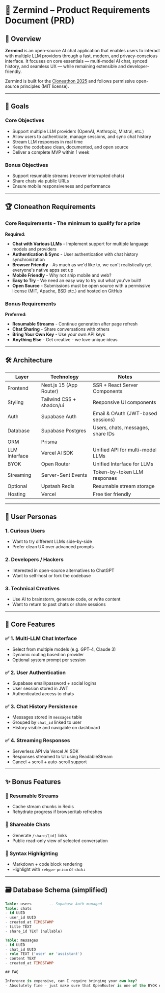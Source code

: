 # 🧠 Zermind – Product Requirements Document (PRD)

## 🧾 Overview

**Zermind** is an open-source AI chat application that enables users to interact with multiple LLM providers through a fast, modern, and privacy-conscious interface. It focuses on core essentials — multi-model AI chat, synced history, and seamless UX — while remaining extensible and developer-friendly.

Zermind is built for the [Cloneathon 2025](https://cloneathon.t3.chat) and follows permissive open-source principles (MIT license).

---

## 🎯 Goals

### Core Objectives
- Support multiple LLM providers (OpenAI, Anthropic, Mistral, etc.)
- Allow users to authenticate, manage sessions, and sync chat history
- Stream LLM responses in real time
- Keep the codebase clean, documented, and open source
- Deliver a complete MVP within 1 week

### Bonus Objectives
- Support resumable streams (recover interrupted chats)
- Share chats via public URLs
- Ensure mobile responsiveness and performance

---

## 🏆 Cloneathon Requirements

### Core Requirements - The minimum to qualify for a prize

**Required:**
- **Chat with Various LLMs** - Implement support for multiple language models and providers
- **Authentication & Sync** - User authentication with chat history synchronization
- **Browser Friendly** - As much as we'd like to, we can't realistically get everyone's native apps set up
- **Mobile Friendly** - Why not ship mobile and web?
- **Easy to Try** - We need an easy way to try out what you've built!
- **Open Source** - Submissions must be open source with a permissive license (MIT, Apache, BSD etc.) and hosted on GitHub

### Bonus Requirements

**Preferred:**
- **Resumable Streams** - Continue generation after page refresh
- **Chat Sharing** - Share conversations with others
- **Bring Your Own Key** - Use your own API keys
- **Anything Else** - Get creative - we love unique ideas

---

## 🛠 Architecture

| Layer          | Technology             | Notes                                 |
|----------------|------------------------|---------------------------------------|
| Frontend       | Next.js 15 (App Router)| SSR + React Server Components         |
| Styling        | Tailwind CSS + shadcn/ui | Responsive UI components            |
| Auth           | Supabase Auth          | Email & OAuth (JWT-based sessions)    |
| Database       | Supabase Postgres      | Users, chats, messages, share IDs     |
| ORM            | Prisma                 |                                       |
| LLM Interface  | Vercel AI SDK          | Unified API for multi-model LLMs      |
| BYOK           | Open Router            | Unified Interface for LLMs            |
| Streaming      | Server-Sent Events     | Token-by-token LLM responses          |
| Optional       | Upstash Redis          | Resumable stream storage              |
| Hosting        | Vercel                 | Free tier friendly                    |

---

## 👤 User Personas

### 1. Curious Users
- Want to try different LLMs side-by-side
- Prefer clean UX over advanced prompts

### 2. Developers / Hackers
- Interested in open-source alternatives to ChatGPT
- Want to self-host or fork the codebase

### 3. Technical Creatives
- Use AI to brainstorm, generate code, or write content
- Want to return to past chats or share sessions

---

## 🔑 Core Features

### ✅ 1. Multi-LLM Chat Interface
- Select from multiple models (e.g. GPT-4, Claude 3)
- Dynamic routing based on provider
- Optional system prompt per session

### ✅ 2. User Authentication
- Supabase email/password + social logins
- User session stored in JWT
- Authenticated access to chats

### ✅ 3. Chat History Persistence
- Messages stored in `messages` table
- Grouped by `chat_id` linked to user
- History visible and navigable on dashboard

### ✅ 4. Streaming Responses
- Serverless API via Vercel AI SDK
- Responses streamed to UI using ReadableStream
- Cancel + scroll + auto-scroll support

---

## ✨ Bonus Features

### 🔁 Resumable Streams
- Cache stream chunks in Redis
- Rehydrate progress if browser/tab refreshes

### 🔗 Shareable Chats
- Generate `/share/[id]` links
- Public read-only view of selected conversation

### 🧠 Syntax Highlighting
- Markdown + code block rendering
- Highlight with `rehype-prism` or `shiki`

---

## 🗃 Database Schema (simplified)

```sql
Table: users        -- Supabase Auth managed
Table: chats
- id UUID
- user_id UUID
- created_at TIMESTAMP
- title TEXT
- share_id TEXT (nullable)

Table: messages
- id UUID
- chat_id UUID
- role TEXT ('user' or 'assistant')
- content TEXT
- created_at TIMESTAMP

## FAQ

Inference is expensive, can I require bringing your own key?
- Absolutely fine - just make sure that OpenRouter is one of the BYOK options (makes testing much easier for us)